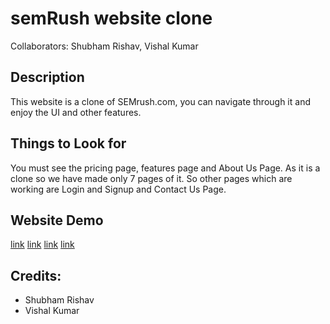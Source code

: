 # semRush website clone

Collaborators: Shubham Rishav, Vishal Kumar

## Description

This website is a clone of SEMrush.com, you can navigate through it and enjoy the UI and other features.

## Things to Look for

You must see the pricing page, features page and About Us Page. As it is a clone so we have made only 7 pages of it. So other pages which are working are Login and Signup and Contact Us Page.

## Website Demo

[link](./images/homepage1.png)
[link](./images/homepage2.png)
[link](./images/features-page.png)
[link](./images/pricingpage.png)

## Credits:

- Shubham Rishav
- Vishal Kumar
